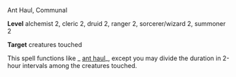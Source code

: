 Ant Haul, Communal

**Level** alchemist 2, cleric 2, druid 2, ranger 2, sorcerer/wizard 2, summoner 2

**Target** creatures touched

This spell functions like _ [ant haul](/pathfinderRPG/prd/advanced/spells/antHaul.html#_ant-haul-)_, except you may divide the duration in 2-hour intervals among the creatures touched.

